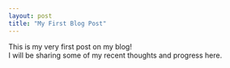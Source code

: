 ```yaml
---
layout: post
title: "My First Blog Post"
---
```


This is my very first post on my blog!  
I will be sharing some of my recent thoughts and progress here. 
